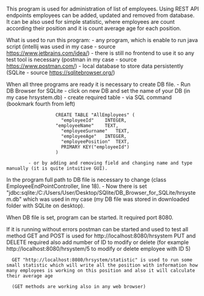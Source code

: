 This program is used for administration of list of employees. Using REST API endpoints employees can be added, updated and removed from database. 
It can be also used for simple statistic, where employees are count according their position and it is count average age for each position.

What is used to run this program:
      - any program, which is enable to run java script (intellij was used in my case - source https://www.jetbrains.com/idea/)
      - there is still no frontend to use it so any test tool is necessary (postman in my case - source https://www.postman.com/)
      - local database to store data persistently (SQLite - source https://sqlitebrowser.org/)

When all three programs are ready it is necessary to create DB file.
      - Run DB Browser for SQLite
      - click on new DB and set the name of your DB (in my case hrsystem.db)
      - create required table - via SQL command  (bookmark fourth from left)
      
                      CREATE TABLE "AllEmployees" (
                    	"employeeId"	INTEGER,
                      "employeeName"	TEXT,
                    	"employeeSurname"	TEXT,
                    	"employeeAge"	INTEGER,
                    	"employeePosition"	TEXT,
                    	PRIMARY KEY("employeeId")
                      )                    
     
            - or by adding and removing field and changing name and type manually (it is quite intuitive GUI).

In the program full path to DB file is necessary to change (class EmployeeEndPointController, line 18). 
      - Now there is set "jdbc:sqlite:/C:/Users/User/Desktop/SQlite/DB_Browser_for_SQLite/hrsystem.db" which was used in my case (my DB file was stored in downloaded folder with SQLite on desktop).

When DB file is set, program can be started. It required port 8080. 

If it is running without errors postman can be started and used to test all method 
      GET and POST is used for http://localhost:8080/hrsystem
      PUT and DELETE required also add number of ID to modify or delete (for example http://localhost:8080/hrsystem/5 to modify or delete employee with ID 5)
      
      GET "http://localhost:8080/hrsystem/statistic" is used to run some small statistic which will write all the position with information how many employees is working on this position and also it will calculate their average age
        
      (GET methods are working also in any web browser)
      

      
